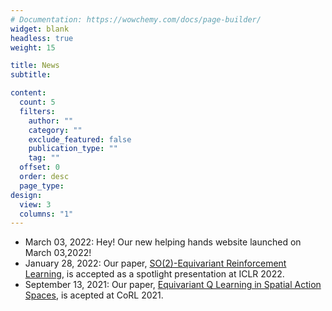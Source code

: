```yaml
---
# Documentation: https://wowchemy.com/docs/page-builder/
widget: blank
headless: true
weight: 15

title: News
subtitle:

content:
  count: 5
  filters:
    author: ""
    category: ""
    exclude_featured: false
    publication_type: ""
    tag: ""
  offset: 0
  order: desc
  page_type: 
design:
  view: 3
  columns: "1"
---
```


<!-- add news below -->


- March 03, 2022: Hey! Our new helping hands website launched on March 03,2022!
- January 28, 2022: Our paper, [SO(2)-Equivariant Reinforcement Learning](https://arxiv.org/pdf/2203.04439.pdf), is accepted as a spotlight presentation at ICLR 2022.
- September 13, 2021: Our paper, [Equivariant Q Learning in Spatial Action Spaces](https://arxiv.org/pdf/2110.15443.pdf), is acepted at CoRL 2021.
